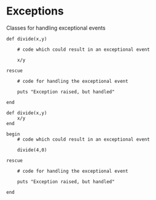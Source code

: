 # Exceptions

Classes for handling exceptional events

``` (handling exceptions inside the method)
def divide(x,y)

    # code which could result in an exceptional event

    x/y

rescue

    # code for handling the exceptional event

    puts "Exception raised, but handled"

end

```

``` (handling exceptions outside the method)
def divide(x,y)
    x/y
end

begin
    # code which could result in an exceptional event

    divide(4,0)

rescue

    # code for handling the exceptional event

    puts "Exception raised, but handled"

end

```